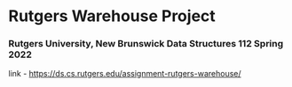 # Rutgers Warehouse Project
### Rutgers University, New Brunswick Data Structures 112 Spring 2022

link - https://ds.cs.rutgers.edu/assignment-rutgers-warehouse/ 
